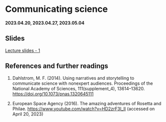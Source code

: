 # Communicating science

**2023.04.20, 2023.04.27, 2023.05.04**

## Slides

[Lecture slides - 1](https://docs.google.com/presentation/d/1TwSgc6WRQjO0s9hf8b9FDxFv_J1AFpQaMM0MdZPgG9w/edit?usp=sharing)

## References and further readings

1. Dahlstrom, M. F. (2014). Using narratives and storytelling to communicate science with nonexpert audiences. Proceedings of the National Academy of Sciences, 111(supplement_4), 13614–13620. https://doi.org/10.1073/pnas.1320645111

2. European Space Agency (2016). The amazing adventures of Rosetta and Philae. https://www.youtube.com/watch?v=HD2zrF3I_II  (accessed on April 20, 2023)